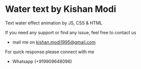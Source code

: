 # Water text by Kishan Modi

Text water effect animation by JS, CSS & HTML

If you need any support or find any issue, feel free to contact us
- mail me on kishan.modi1995@gmail.com

For quick response please connect with me
- Whatsapp (+919909648096)
